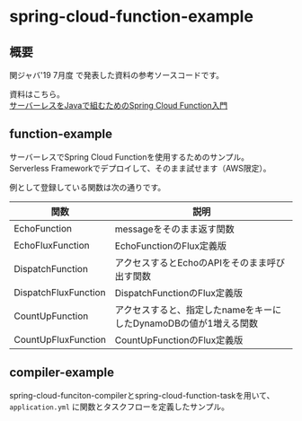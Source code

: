 # spring-cloud-function-example


## 概要

関ジャバ'19 7月度 で発表した資料の参考ソースコードです。

資料はこちら。<br>
[サーバーレスをJavaで組むためのSpring Cloud Function入門](https://speakerdeck.com/phonypianist/introduction-to-spring-cloud-function-to-build-serverless-in-java)


## function-example

サーバーレスでSpring Cloud Functionを使用するためのサンプル。<br>
Serverless Frameworkでデプロイして、そのまま試せます（AWS限定）。

例として登録している関数は次の通りです。

|関数|説明|
|----|----|
|EchoFunction|messageをそのまま返す関数|
|EchoFluxFunction|EchoFunctionのFlux定義版|
|DispatchFunction|アクセスするとEchoのAPIをそのまま呼び出す関数|
|DispatchFluxFunction|DispatchFunctionのFlux定義版|
|CountUpFunction|アクセスすると、指定したnameをキーにしたDynamoDBの値が1増える関数|
|CountUpFluxFunction|CountUpFunctionのFlux定義版|

## compiler-example

spring-cloud-funciton-compilerとspring-cloud-function-taskを用いて、 `application.yml` に関数とタスクフローを定義したサンプル。
